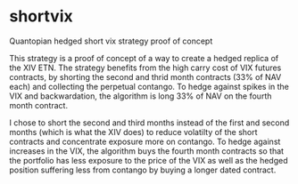 # shortvix
Quantopian hedged short vix strategy proof of concept


This strategy is a proof of concept of a way to create a hedged replica of the XIV ETN. The strategy benefits from the high carry cost of VIX futures contracts, by shorting the second and thrid month contracts (33% of NAV each) and collecting the perpetual contango. To hedge against spikes in the VIX and backwardation, the algorithm is long 33% of NAV on the fourth month contract.

I chose to short the second and third months instead of the first and second months (which is what the XIV does) to reduce volatilty of the short contracts and concentrate exposure more on contango. To hedge against increases in the VIX, the algorithm buys the fourth month contracts so that the portfolio has less exposure to the price of the VIX as well as the hedged position suffering less from contango by buying a longer dated contract.
